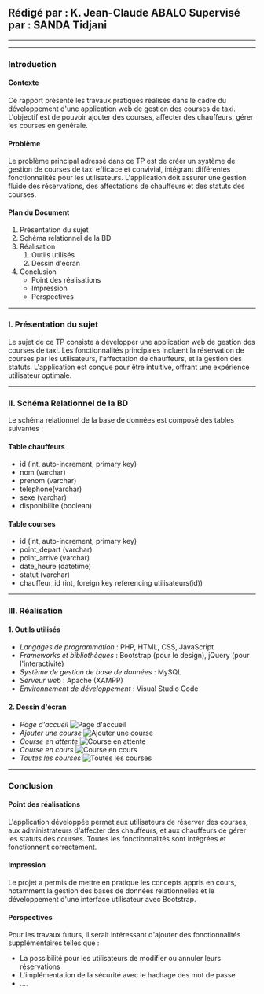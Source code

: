                

## Rédigé par  : K. Jean-Claude ABALO                               Supervisé par : SANDA Tidjani
-----------                                                            -------------------

----------------------------------------------------------------------------

### Introduction

#### Contexte
Ce rapport présente les travaux pratiques réalisés dans le cadre du développement d'une application web de gestion des courses de taxi. L'objectif est de pouvoir ajouter des courses, affecter des chauffeurs, gérer les courses en générale.
#### Problème
Le problème principal adressé dans ce TP est de créer un système de gestion de courses de taxi efficace et convivial, intégrant différentes fonctionnalités pour les utilisateurs. L'application doit assurer une gestion fluide des réservations, des affectations de chauffeurs et des statuts des courses.

#### Plan du Document
1. Présentation du sujet
2. Schéma relationnel de la BD
3. Réalisation
    1. Outils utilisés
    2. Dessin d'écran
4. Conclusion
    - Point des réalisations
    - Impression
    - Perspectives

---

### I. Présentation du sujet
Le sujet de ce TP consiste à développer une application web de gestion des courses de taxi. Les fonctionnalités principales incluent la réservation de courses par les utilisateurs, l'affectation de chauffeurs, et la gestion des statuts. L'application est conçue pour être intuitive, offrant une expérience utilisateur optimale.

---

### II. Schéma Relationnel de la BD
Le schéma relationnel de la base de données est composé des tables suivantes :

#### Table chauffeurs
- id (int, auto-increment, primary key)
- nom (varchar)
- prenom (varchar)
- telephone(varchar)
- sexe (varchar)
- disponibilite (boolean)

#### Table courses
- id (int, auto-increment, primary key)
- point_depart (varchar)
- point_arrive (varchar)
- date_heure (datetime)
- statut (varchar)
- chauffeur_id (int, foreign key referencing utilisateurs(id))

---

### III. Réalisation

#### 1. Outils utilisés
- *Langages de programmation* : PHP, HTML, CSS, JavaScript
- *Frameworks et bibliothèques* : Bootstrap (pour le design), jQuery (pour l'interactivité)
- *Système de gestion de base de données* : MySQL
- *Serveur web* : Apache (XAMPP)
- *Environnement de développement* : Visual Studio Code

#### 2. Dessin d'écran
- *Page d'accueil*
  ![Page d'accueil](Accueil.png)
- *Ajouter une course*
  ![Ajouter une course](AjouterCourse.png)
- *Course en attente*
  ![Course en attente](attente.png)
- *Course en cours*
  ![Course en cours](course.png)
- *Toutes les courses*
  ![Toutes les courses](toutes-les-courses.png)

---

### Conclusion

#### Point des réalisations
L'application développée permet aux utilisateurs de réserver des courses, aux administrateurs d'affecter des chauffeurs, et aux chauffeurs de gérer les statuts des courses. Toutes les fonctionnalités sont intégrées et fonctionnent correctement.

#### Impression
Le projet a permis de mettre en pratique les concepts appris en cours, notamment la gestion des bases de données relationnelles et le développement d'une interface utilisateur avec Bootstrap.

#### Perspectives
Pour les travaux futurs, il serait intéressant d'ajouter des fonctionnalités supplémentaires telles que :
 - La possibilité pour les utilisateurs de modifier ou annuler leurs réservations
 - L'implémentation de la sécurité avec le hachage des mot de passe
 - ....
